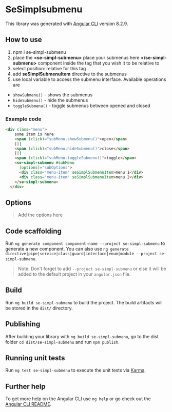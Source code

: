 # SeSimplsubmenu

This library was generated with [Angular CLI](https://github.com/angular/angular-cli) version 8.2.9.

## How to use

1. npm i se-simpl-submenu
2. place the **\<se-simpl-submenu\>** place your submenus here **\</se-simpl-submenu\>** component inside the tag that you wish it to be relative to
3. select position: relative for this tag
4. add **seSimplSubmenuItem** directive to the submenus
5. use local variable to access the submenu interface. Available operations are
- `showSubmenu()` - shows the submenus
- `hideSubmenu()` - hide the submenus
- `toggleSubmenu()` - toggle submenus between opened and closed

### Example code

```HTML
<div class="menu">
    some item is here
    <span (click)="subMenu.showSubmenu()">open</span>
    |||
    <span (click)="subMenu.hideSubmenu()">close</span>
    |||
    <span (click)="subMenu.toggleSubmenu()">toggle</span>
    <se-simpl-submenu #subMenu
      [options]="subOptions">
      <div class="menu-item" seSimplSubmenuItem>menu 1</div>
      <div class="menu-item" seSimplSubmenuItem>menu 2</div>
    </se-simpl-submenu>
  </div>
  ```

## Options
 > Add the options here

## Code scaffolding

Run `ng generate component component-name --project se-simpl-submenu` to generate a new component. You can also use `ng generate directive|pipe|service|class|guard|interface|enum|module --project se-simpl-submenu`.
> Note: Don't forget to add `--project se-simpl-submenu` or else it will be added to the default project in your `angular.json` file. 

## Build

Run `ng build se-simpl-submenu` to build the project. The build artifacts will be stored in the `dist/` directory.

## Publishing

After building your library with `ng build se-simpl-submenu`, go to the dist folder `cd dist/se-simpl-submenu` and run `npm publish`.

## Running unit tests

Run `ng test se-simpl-submenu` to execute the unit tests via [Karma](https://karma-runner.github.io).

## Further help

To get more help on the Angular CLI use `ng help` or go check out the [Angular CLI README](https://github.com/angular/angular-cli/blob/master/README.md).
